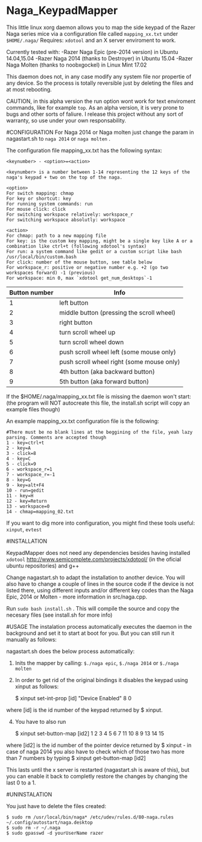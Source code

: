 # Naga_KeypadMapper
This little linux xorg daemon allows you to map the side keypad of the Razer Naga series mice via a configuration file called `mapping_xx.txt` under `$HOME/.naga/` 
Requires: `xdotool` and an X server enviroment to work.

Currently tested with:
-Razer Naga Epic (pre-2014 version) in Ubuntu 14.04,15.04
-Razer Naga 2014 (thanks to Destroyer) in Ubuntu 15.04
-Razer Naga Molten (thanks to noobxgockel) in Linux Mint 17.02

This daemon does not, in any case modify any system file nor propertie of any device. So the process is totally reversible just by deleting the files and at most rebooting. 

CAUTION, in this alpha version the run option wont work for text enviroment commands, like for example `top`.
As an alpha version, it is very prone to bugs and other sorts of faliure. I release this project without any sort of warranty, so use under your own responsability.

#CONFIGURATION
For Naga 2014 or Naga molten just change the param in nagastart.sh to `naga 2014` or `naga molten` .

The configuration file mapping_xx.txt has the following syntax:

    <keynumber> - <option>=<action>
    
    <keynumber> is a number between 1-14 representing the 12 keys of the naga's keypad + two on the top of the naga.

    <option>
    For switch mapping: chmap
    For key or shortcut: key
    For running system commands: run
    For mouse click: click 
    For switching workspace relatively: workspace_r
    For switching workspace absolutly: workspace

    <action>
    For chmap: path to a new mapping file 
    For key: is the custom key mapping, might be a single key like A or a combination like ctrl+t (following xdotool's syntax)
    For run: a system command like gedit or a custom script like bash /usr/local/bin/custom.bash
    For click: number of the mouse button, see table below
    For workspace_r: positive or negative number e.g. +2 (go two workspaces forward) -1 (previous)
    For workspace: min 0, max `xdotool get_num_desktops`-1


Button number | Info
------------ | -------------
1 | left button
2 | middle button (pressing the scroll wheel)
3 | right button
4 | turn scroll wheel up
5 | turn scroll wheel down
6 | push scroll wheel left (some mouse only)
7 | push scroll wheel right (some mouse only)
8 | 4th button (aka backward button)
9 | 5th button (aka forward button)

If the $HOME/.naga/mapping_xx.txt file is missing the daemon won't start: (the program will NOT autocreate this file, the install.sh script will copy an example files though)

An example mapping_xx.txt configuration file is the following:

    #There must be no blank lines at the beggining of the file, yeah lazy parsing. Comments are accepted though
    1 - key=ctrl+t
    2 - key=A
    3 - click=8
    4 - key=C
    5 - click=9
    6 - workspace_r=1
    7 - workspace_r=-1
    8 - key=G
    9 - key=alt+F4
    10 - run=gedit
    11 - key=H
    12 - key=Return
    13 - workspace=0
    14 - chmap=mapping_02.txt


If you want to dig more into configuration, you might find these tools useful: `xinput`, `evtest`

#INSTALLATION

KeypadMapper does not need any dependencies besides having installed `xdotool` http://www.semicomplete.com/projects/xdotool/  (in the oficial ubuntu repositories) and g++

Change nagastart.sh to adapt the installation to another device. You will also have to change a couple of lines in the source code if the device is not listed there, using different inputs and/or different key codes than the Naga Epic, 2014 or Molten - more information in src/naga.cpp.

Run `sudo bash install.sh` .
This will compile the source and copy the necesary files (see install.sh for more info)

 

#USAGE
The instalation process automatically executes the daemon in the background and set it to start at boot for you. But you can still run it manually as follows:

nagastart.sh does the below process automatically:

1) Inits the mapper by calling: `$./naga epic`, `$./naga 2014` or `$./naga molten`

2) In order to get rid of the original bindings it disables the keypad using xinput as follows:

    $ xinput set-int-prop [id] "Device Enabled" 8 0

where [id] is the id number of the keypad returned by $ xinput.

4) You have to also run 

    $ xinput set-button-map [id2] 1 2 3 4 5 6 7 11 10 8 9 13 14 15

where [id2] is the id number of the pointer device returned by $ xinput - in case of naga 2014 you also have to check which of those two has more than 7 numbers by typing $ xinput get-button-map [id2]

This lasts until the x server is restarted (nagastart.sh is aware of this), but you can enable it back to completly restore the changes by changing the last 0 to a 1.

#UNINSTALATION

You just have to delete the files created:

    $ sudo rm /usr/local/bin/naga* /etc/udev/rules.d/80-naga.rules ~/.config/autostart/naga.desktop
    $ sudo rm -r ~/.naga
    $ sudo gpasswd -d yourUserName razer